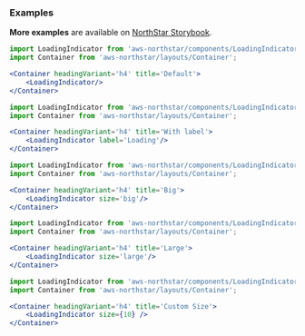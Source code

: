 ### Examples

**More examples** are available on <a href="https://storybook.northstar.aws-prototyping.cloud/?path=/story/loadingindicator" target="_blank">NorthStar Storybook</a>.

```jsx
import LoadingIndicator from 'aws-northstar/components/LoadingIndicator';
import Container from 'aws-northstar/layouts/Container';

<Container headingVariant='h4' title='Default'>
    <LoadingIndicator/>
</Container>
```

```jsx
import LoadingIndicator from 'aws-northstar/components/LoadingIndicator';
import Container from 'aws-northstar/layouts/Container';

<Container headingVariant='h4' title='With label'>
    <LoadingIndicator label='Loading'/>
</Container>
```


```jsx
import LoadingIndicator from 'aws-northstar/components/LoadingIndicator';
import Container from 'aws-northstar/layouts/Container';

<Container headingVariant='h4' title='Big'>
    <LoadingIndicator size='big'/>
</Container>
```

```jsx
import LoadingIndicator from 'aws-northstar/components/LoadingIndicator';
import Container from 'aws-northstar/layouts/Container';

<Container headingVariant='h4' title='Large'>
    <LoadingIndicator size='large'/>
</Container>
```

```jsx
import LoadingIndicator from 'aws-northstar/components/LoadingIndicator';
import Container from 'aws-northstar/layouts/Container';

<Container headingVariant='h4' title='Custom Size'>
    <LoadingIndicator size={10} />
</Container>
```